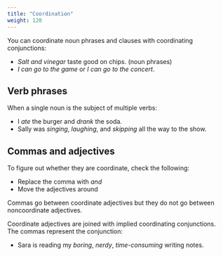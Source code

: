 ```yaml
---
title: "Coordination"
weight: 120
---
```


You can coordinate noun phrases and clauses with coordinating conjunctions:
- _Salt and vinegar_ taste good on chips. (noun phrases)
- _I can go to the game_ or _I can go to the concert_.

## Verb phrases

When a single noun is the subject of multiple verbs:
- I _ate_ the burger and _drank_ the soda.
- Sally was _singing_, _laughing_, and _skipping_ all the way to the show.

## Commas and adjectives

To figure out whether they are coordinate, check the following:
- Replace the comma with _and_
- Move the adjectives around

Commas go between coordinate adjectives but they do not go between noncoordinate adjectives.

Coordinate adjectives are joined with implied coordinating conjunctions. The commas represent the conjunction:
- Sara is reading my _boring_, _nerdy_, _time-consuming_ writing notes.
